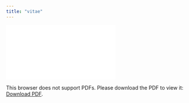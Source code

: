 ```yaml
---
title: "vitae"
---
```


<object data="../goehring-cv.pdf" type="application/pdf" width="700px" height="700px">
    <embed src="../goehring-cv.pdf">
        <p>This browser does not support PDFs. Please download the PDF to view it: <a href="../goehring-cv.pdf">Download PDF</a>.</p>
    </embed>
</object>